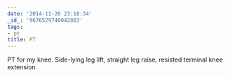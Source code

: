```yaml
---
date: '2014-11-26 23:18:34'
_id_: '9676529740042803'
tags:
- pt
title: PT
---
```


PT for my knee. Side-lying leg lift, straight leg raise, resisted terminal knee extension.
